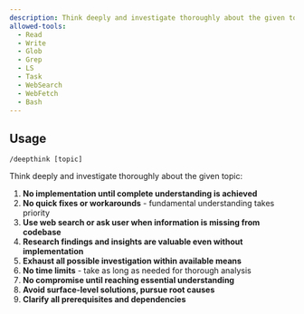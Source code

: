 ```yaml
---
description: Think deeply and investigate thoroughly about the given topic
allowed-tools:
  - Read
  - Write
  - Glob
  - Grep
  - LS
  - Task
  - WebSearch
  - WebFetch
  - Bash
---
```


## Usage
```
/deepthink [topic]
```

Think deeply and investigate thoroughly about the given topic:

1. **No implementation until complete understanding is achieved**
2. **No quick fixes or workarounds** - fundamental understanding takes priority
3. **Use web search or ask user when information is missing from codebase**
4. **Research findings and insights are valuable even without implementation**
5. **Exhaust all possible investigation within available means**
6. **No time limits** - take as long as needed for thorough analysis
7. **No compromise until reaching essential understanding**
8. **Avoid surface-level solutions, pursue root causes**
9. **Clarify all prerequisites and dependencies**